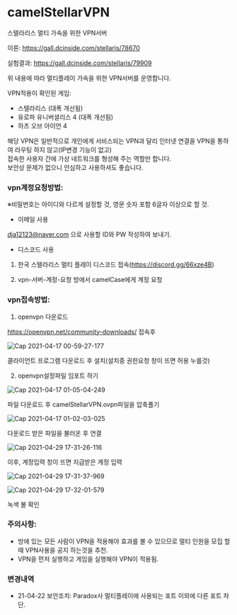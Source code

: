 # camelStellarVPN
스텔라리스 멀티 가속을 위한 VPN서버


이론: https://gall.dcinside.com/stellaris/78670

실험결과: https://gall.dcinside.com/stellaris/79909

위 내용에 따라 멀티플레이 가속을 위한 VPN서버를 운영합니다.

VPN적용이 확인된 게임:
 - 스텔라리스 (대폭 개선됨)
 - 유로파 유니버셜리스 4 (대폭 개선됨)
 - 하츠 오브 아이언 4

해당 VPN은 일반적으로 개인에게 서비스되는 VPN과 달리 인터넷 연결을 VPN을 통하여 라우팅 하지 않고(IP변경 기능이 없고)  
접속한 사용자 간에 가상 네트워크를 형성해 주는 역할만 합니다.  
보안상 문제가 없으니 안심하고 사용하셔도 좋습니다.  



<h3>vpn계정요청방법: </h3>

※비밀번호는 아이디와 다르게 설정할 것, 영문 숫자 포함 6글자 이상으로 할 것.

- 이메일 사용

dja12123@naver.com 으로 사용할 ID와 PW 작성하여 보내기.



- 디스코드 사용

1. 한국 스텔라리스 멀티 플레이 디스코드 접속(https://discord.gg/66xze4B)

2. vpn-서버-계정-요청 방에서 camelCase에게 계정 요청

<h3>vpn접속방법:</h3>


1. openvpn 다운로드

https://openvpn.net/community-downloads/
접속후

![Cap 2021-04-17 00-59-27-177](https://user-images.githubusercontent.com/20336315/115051831-34468380-9f18-11eb-8a84-949ad20b7991.png)

클라이언트 프로그램 다운로드 후 설치(설치중 권한요청 창이 뜨면 허용 누를것)


2. openvpn설정파일 임포트 하기

![Cap 2021-04-17 01-05-04-249](https://user-images.githubusercontent.com/20336315/115052579-12013580-9f19-11eb-92f2-8d0e0d59605e.png)

파일 다운로드 후 camelStellarVPN.ovpn파일을 압축풀기

![Cap 2021-04-17 01-02-03-025](https://user-images.githubusercontent.com/20336315/115052542-04e44680-9f19-11eb-9ead-b6c605983bf9.png)

다운로드 받은 파일을 불러온 후 연결

![Cap 2021-04-29 17-31-26-116](https://user-images.githubusercontent.com/20336315/116523242-fdf20680-a910-11eb-9ccb-ae1277c7488b.png)

이후, 계정입력 창이 뜨면 지급받은 계정 입력

![Cap 2021-04-29 17-31-37-969](https://user-images.githubusercontent.com/20336315/116523285-09ddc880-a911-11eb-8903-dec0e83bc784.png)

![Cap 2021-04-29 17-32-01-579](https://user-images.githubusercontent.com/20336315/116523300-0e09e600-a911-11eb-95af-bd03267ae2b6.png)

녹색 불 확인


<h3>주의사항: </h3>

 - 방에 있는 모든 사람이 VPN을 적용해야 효과를 볼 수 있으므로 멀티 인원을 모집 할 때 VPN사용을 공지 하는것을 추천.
 - VPN을 먼저 실행하고 게임을 실행해야 VPN이 적용됨.


<h3>변경내역</h3>

 - 21-04-22 보안조치: Paradox사 멀티플레이에 사용되는 포트 이외에 다른 포트 차단.

